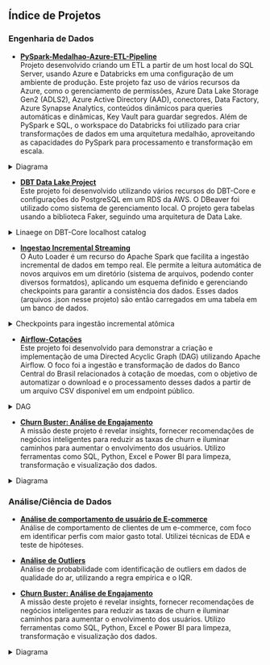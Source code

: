 ## Índice de Projetos

###  Engenharia de Dados
- **[PySpark-Medalhao-Azure-ETL-Pipeline](https://github.com/RossetoAnalytics/Arq-Medalhao-AzureDatabricks)**  
  Projeto desenvolvido criando um ETL a partir de um host local do SQL Server, usando Azure e Databricks em uma configuração de um ambiente de produção. Este projeto faz uso de vários recursos da Azure, como o gerenciamento de permissões, Azure Data Lake Storage Gen2 (ADLS2), Azure Active Directory (AAD), conectores, Data Factory, Azure Synapse Analytics, conteúdos dinâmicos para queries automáticas e dinâmicas, Key Vault para guardar segredos. Além de PySpark e SQL, o workspace do Databricks foi utilizado para criar transformações de dados em uma arquitetura medalhão, aproveitando as capacidades do PySpark para processamento e transformação em escala.

<details>
  <summary>Diagrama</summary>

  ![371883148-711fa6c8-4c8a-4eec-bb1f-c4f13e556c79](https://github.com/user-attachments/assets/5cfff45a-a71a-4c07-b1bd-6b8c07567424)


</details>


- **[DBT Data Lake Project](https://github.com/RossetoAnalytics/DBT-Data-Lake-Project)**  
  Este projeto foi desenvolvido utilizando vários recursos do DBT-Core e configurações do PostgreSQL em um RDS da AWS. O DBeaver foi utilizado como sistema de gerenciamento local. O projeto gera tabelas usando a biblioteca Faker, seguindo uma arquitetura de Data Lake.

<details>
  <summary>Linaege on DBT-Core localhost catalog</summary>

 ![dbt-marts-run-lineage](https://github.com/user-attachments/assets/c1ad890c-8a2f-40cb-a016-a9ba6863e591)


</details>

- **[Ingestao Incremental Streaming](https://github.com/RossetoAnalytics/Ingestao-Incremental-Streaming)**  
  O Auto Loader é um recurso do Apache Spark que facilita a ingestão incremental de dados em tempo real. Ele permite a leitura automática de novos arquivos em um diretório (sistema de arquivos, podendo conter diversos formatdos), aplicando um esquema definido e gerenciando checkpoints para garantir a consistência dos dados. Esses dados (arquivos .json nesse projeto) são então carregados em uma tabela em um banco de dados.

<details>
  <summary>Checkpoints para ingestão incremental atômica</summary>
  
![checkpoints_autoloader](https://github.com/user-attachments/assets/86dcdd98-70be-4114-be2b-79d946377e82)

</details>


- **[Airflow-Cotações](https://github.com/RossetoAnalytics/airflow-cotacoes)**  
  Este projeto foi desenvolvido para demonstrar a criação e implementação de uma Directed Acyclic Graph (DAG) utilizando Apache Airflow. O foco foi a ingestão e transformação de dados do Banco Central do Brasil relacionados à cotação de moedas, com o objetivo de automatizar o download e o processamento desses dados a partir de um arquivo CSV disponível em um endpoint público.

<details>
  <summary>DAG</summary>

   ![dag_fin_cotacoes_bcb](https://github.com/user-attachments/assets/e3175878-cc25-4c3c-bed1-4738d52f8e43)

</details>
  
  
- **[Churn Buster: Análise de Engajamento](https://github.com/RossetoAnalytics/NeobankAnalysis)**  
  A missão deste projeto é revelar insights, fornecer recomendações de negócios inteligentes para reduzir as taxas de churn e iluminar caminhos para aumentar o envolvimento dos usuários. Utilizo ferramentas como SQL, Python, Excel e Power BI para limpeza, transformação e visualização dos dados.

 <details>
    <summary>Diagrama</summary>
  
![image](https://github.com/user-attachments/assets/ae0b93d7-e2cb-4e90-a522-6a0ca0dba505)


 </details>

###  Análise/Ciência de Dados
- **[Análise de comportamento de usuário de E-commerce](https://github.com/RossetoAnalytics/E-Commerce-Behavior-Analysis)**  
  Análise de comportamento de clientes de um e-commerce, com foco em identificar perfis com maior gasto total. Utilizei técnicas de EDA e teste de hipóteses.

- **[Análise de Outliers](https://github.com/RossetoAnalytics/EPA-Probabilidade-Outliers)**  
  Análise de probabilidade com identificação de outliers em dados de qualidade do ar, utilizando a regra empírica e o IQR.

- **[Churn Buster: Análise de Engajamento](https://github.com/RossetoAnalytics/NeobankAnalysis)**  
  A missão deste projeto é revelar insights, fornecer recomendações de negócios inteligentes para reduzir as taxas de churn e iluminar caminhos para aumentar o envolvimento dos usuários. Utilizo ferramentas como SQL, Python, Excel e Power BI para limpeza, transformação e visualização dos dados.

 <details>
    <summary>Diagrama</summary>
  
![image](https://github.com/user-attachments/assets/ae0b93d7-e2cb-4e90-a522-6a0ca0dba505)


 </details>

